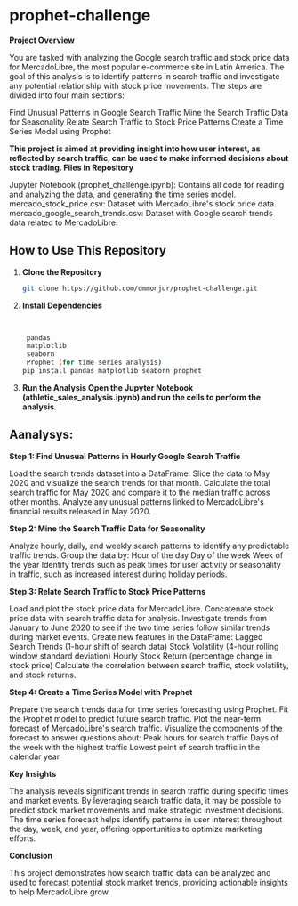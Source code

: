 # prophet-challenge

**Project Overview**

You are tasked with analyzing the Google search traffic and stock price data for MercadoLibre, the most popular e-commerce site in Latin America. The goal of this analysis is to identify patterns in search traffic and investigate any potential relationship with stock price movements. The steps are divided into four main sections:

Find Unusual Patterns in Google Search Traffic
    Mine the Search Traffic Data for Seasonality
    Relate Search Traffic to Stock Price Patterns
    Create a Time Series Model using Prophet

**This project is aimed at providing insight into how user interest, as reflected by search traffic, can be used to make informed decisions about stock trading.
Files in Repository**

Jupyter Notebook (prophet_challenge.ipynb): Contains all code for reading and analyzing the data, and generating the time series model.
    mercado_stock_price.csv: Dataset with MercadoLibre's stock price data.
    mercado_google_search_trends.csv: Dataset with Google search trends data related to MercadoLibre.

## How to Use This Repository

1. **Clone the Repository**
   ```bash
   git clone https://github.com/dmmonjur/prophet-challenge.git


2. **Install Dependencies**
   ```bash
  

    pandas
    matplotlib
    seaborn
    Prophet (for time series analysis)
   pip install pandas matplotlib seaborn prophet


3. **Run the Analysis Open the Jupyter Notebook (athletic_sales_analysis.ipynb) and run the cells to perform the analysis.**



## Aanalysys:
**Step 1: Find Unusual Patterns in Hourly Google Search Traffic**

Load the search trends dataset into a DataFrame.
    Slice the data to May 2020 and visualize the search trends for that month.
    Calculate the total search traffic for May 2020 and compare it to the median traffic across other months.
    Analyze any unusual patterns linked to MercadoLibre's financial results released in May 2020.

**Step 2: Mine the Search Traffic Data for Seasonality**

Analyze hourly, daily, and weekly search patterns to identify any predictable traffic trends.
    Group the data by:
        Hour of the day
        Day of the week
        Week of the year
    Identify trends such as peak times for user activity or seasonality in traffic, such as increased interest during holiday periods.

**Step 3: Relate Search Traffic to Stock Price Patterns**

Load and plot the stock price data for MercadoLibre.
    Concatenate stock price data with search traffic data for analysis.
    Investigate trends from January to June 2020 to see if the two time series follow similar trends during market events.
    Create new features in the DataFrame:
        Lagged Search Trends (1-hour shift of search data)
        Stock Volatility (4-hour rolling window standard deviation)
        Hourly Stock Return (percentage change in stock price)
    Calculate the correlation between search traffic, stock volatility, and stock returns.

**Step 4: Create a Time Series Model with Prophet**

Prepare the search trends data for time series forecasting using Prophet.
    Fit the Prophet model to predict future search traffic.
    Plot the near-term forecast of MercadoLibre's search traffic.
    Visualize the components of the forecast to answer questions about:
        Peak hours for search traffic
        Days of the week with the highest traffic
        Lowest point of search traffic in the calendar year

**Key Insights**

The analysis reveals significant trends in search traffic during specific times and market events.
By leveraging search traffic data, it may be possible to predict stock market movements and make strategic investment decisions.
The time series forecast helps identify patterns in user interest throughout the day, week, and year, offering opportunities to optimize marketing efforts.

**Conclusion**

This project demonstrates how search traffic data can be analyzed and used to forecast potential stock market trends, providing actionable insights to help MercadoLibre grow.
